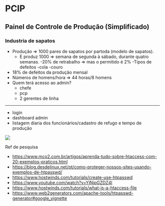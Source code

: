 # PCIP
<h2>Painel de Controle de Produção (Simplificado)</h2>

<h3>Industria de sapatos</h3>

- Produção => 1000 pares de sapatos por partoda (modelo de sapatos). 
  -  E produz 1000 => semana de segunda à sábado, durante quatro semanas.
-20% de retrabalho => mas o permitido é 2%
  -Tipos de defeitos
    -cola
    -couro
- 18% de defeitos da produção mensal
- Números de homens/hora => 44 horas/8 homens
- Quem terá acesso ao admin?
  - chefe
  - pcp
  - 2 gerentes de linha

<hr>

- login
- dashboard admin
- listagem diaria dos funcionários/cadastro de refugo e tempo de produção
<img src="https://metricalist.com/wp-content/uploads/2023/04/Ecommerce%20Sales%20Dashboard.PNG">

Ref de pesquisa
- https://www.mco2.com.br/artigos/aprenda-tudo-sobre-htaccess-com-20-exemplos-praticos.html
- https://blog.desdelinux.net/pt/como-proteger-nossos-sites-usando-exemplos-de-htpasswd/
- https://www.hostwinds.com/tutorials/create-use-htpasswd
- https://www.youtube.com/watch?v=YjNjpGZDZ4I
- https://www.hostwinds.com/tutorials/what-is-a-htaccess-file
- https://www.web2generators.com/apache-tools/htpasswd-generator#google_vignette
